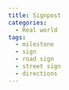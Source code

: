 ```yaml
---
title: Signpost
categories:
  - Real world
tags:
  - milestone
  - sign
  - road sign
  - street sign
  - directions
---
```

